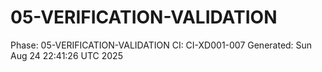 # 05-VERIFICATION-VALIDATION
Phase: 05-VERIFICATION-VALIDATION
CI: CI-XD001-007
Generated: Sun Aug 24 22:41:26 UTC 2025
